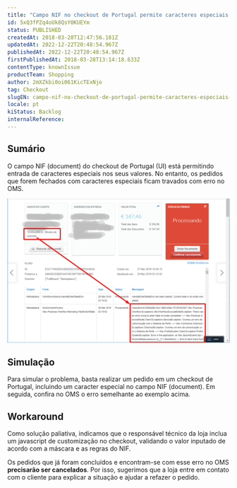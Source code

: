 ```yaml
---
title: "Campo NIF no checkout de Portugal permite caracteres especiais e provoca problema no fluxo do pedido"
id: 5xQ3fPZq4oUk8QsY0KUEYm
status: PUBLISHED
createdAt: 2018-03-28T12:47:56.181Z
updatedAt: 2022-12-22T20:48:54.967Z
publishedAt: 2022-12-22T20:48:54.967Z
firstPublishedAt: 2018-03-28T13:14:18.633Z
contentType: knownIssue
productTeam: Shopping
author: 2mXZkbi0oi061KicTExNjo
tag: Checkout
slugEN: campo-nif-no-checkout-de-portugal-permite-caracteres-especiais-e-provoca-problema-no-fluxo-do-pedido
locale: pt
kiStatus: Backlog
internalReference: 
---
```


## Sumário

O campo NIF (document) do checkout de Portugal (UI) está permitindo entrada de caracteres especiais nos seus valores. No entanto, os pedidos que forem fechados com caracteres especiais ficam travados com erro no OMS.

![OMS](https://raw.githubusercontent.com/vtexdocs/help-center-content/refs/heads/main/docs/pt/known-issues/Shopping/campo-nif-no-checkout-de-portugal-permite-caracteres-especiais-e-provoca-problema-no-fluxo-do-pedido_1.png)

## Simulação

Para simular o problema, basta realizar um pedido em um checkout de Portugal, incluindo um caracter especial no campo NIF (document). Em seguida, confira no OMS o erro semelhante ao exemplo acima.

## Workaround

Como solução paliativa, indicamos que o responsável técnico da loja inclua um javascript de customização no checkout, validando o valor inputado de acordo com a máscara e as regras do NIF. 

Os pedidos que já foram concluídos e encontram-se com esse erro no OMS __precisarão ser cancelados__. Por isso, sugerimos que a loja entre em contato com o cliente para  explicar a situação e ajudar a refazer o pedido.

